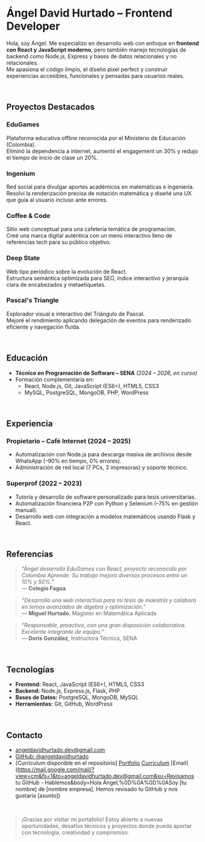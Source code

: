 # Ángel David Hurtado – Frontend Developer

Hola, soy Ángel. Me especializo en desarrollo web con enfoque en **frontend con React y JavaScript moderno**, pero también manejo tecnologías de backend como Node.js, Express y bases de datos relacionales y no relacionales.  
Me apasiona el código limpio, el diseño pixel perfect y construir experiencias accesibles, funcionales y pensadas para usuarios reales.

<br>

## Proyectos Destacados

### EduGames
Plataforma educativa offline reconocida por el Ministerio de Educación (Colombia).  
Eliminó la dependencia a internet, aumentó el engagement un 30% y redujo el tiempo de inicio de clase un 20%.

### Ingenium
Red social para divulgar aportes académicos en matemáticas e ingeniería.  
Resolví la renderización precisa de notación matemática y diseñé una UX que guía al usuario incluso ante errores.

### Coffee & Code
Sitio web conceptual para una cafetería temática de programación.  
Creé una marca digital auténtica con un menú interactivo lleno de referencias tech para su público objetivo.

### Deep State
Web tipo periódico sobre la evolución de React.  
Estructura semántica optimizada para SEO, índice interactivo y jerarquía clara de encabezados y metaetiquetas.

### Pascal's Triangle
Explorador visual e interactivo del Triángulo de Pascal.  
Mejoré el rendimiento aplicando delegación de eventos para renderizado eficiente y navegación fluida.

<br>

## Educación

* **Técnico en Programación de Software – SENA** *(2024 – 2026, en curso)*
* Formación complementaria en:  
  * React, Node.js, Git, JavaScript (ES6+), HTML5, CSS3  
  * MySQL, PostgreSQL, MongoDB, PHP, WordPress

<br>

## Experiencia

### Propietario – Café Internet (2024 – 2025)
* Automatización con Node.js para descarga masiva de archivos desde WhatsApp (–90% en tiempo, 0% errores).
* Administración de red local (7 PCs, 3 impresoras) y soporte técnico.

### Superprof (2022 – 2023)
* Tutoría y desarrollo de software personalizado para tesis universitarias.
* Automatización financiera P2P con Python y Selenium (–75% en gestión manual).
* Desarrollo web con integración a modelos matemáticos usando Flask y React.

<br>

## Referencias

> *“Ángel desarrolló EduGames con React, proyecto reconocido por Colombia Aprende. Su trabajo mejoró diversos procesos entre un 15% y 50%.”*  
> — **Colegio Fagua**

> *“Desarrolló una web interactiva para mi tesis de maestría y colaboró en temas avanzados de álgebra y optimización.”*  
> — **Miguel Hurtado**, Magíster en Matemática Aplicada

> *“Responsable, proactivo, con una gran disposición colaborativa. Excelente integrante de equipo.”*  
> — **Doris González**, Instructora Técnica, SENA

<br>

## Tecnologías

- **Frontend:** React, JavaScript (ES6+), HTML5, CSS3
- **Backend:** Node.js, Express.js, Flask, PHP
- **Bases de Datos:** PostgreSQL, MongoDB, MySQL
- **Herramientas:** Git, GitHub, WordPress

<br>

## Contacto

* angeldavidhurtado.dev@gmail.com  
* [GitHub: @angeldavidhurtado](https://github.com/angeldavidhurtado)  
* [Currículum disponible en el repositorio]
[Portfolio](https://angeldavidhurtado.github.io/)
[Curriculum](https://angeldavidhurtado.github.io/%C3%81ngel%20David%20Hurtado%20-%20Frontend%20Developer.pdf)
[Email](https://mail.google.com/mail/?view=cm&fs=1&to=angeldavidhurtado.dev@gmail.com&su=Revisamos tu GitHub - Hablemos&body=Hola Ángel,%0D%0A%0D%0ASoy [tu nombre] de [nombre empresa]. Hemos revisado tu GitHub y nos gustaría [asunto])

<br>

> ¡Gracias por visitar mi portafolio! Estoy abierto a nuevas oportunidades, desafíos técnicos y proyectos donde pueda aportar con tecnología, creatividad y compromiso.
